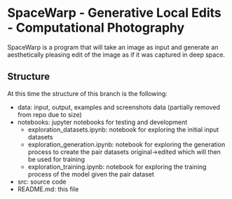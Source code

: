# SpaceWarp - Generative Local Edits - Computational Photography
SpaceWarp is a program that will take an image as input and generate an aesthetically pleasing edit of the image as if it was captured in deep space. 


## Structure
At this time the structure of this branch is the following:

- data: input, output, examples and screenshots data (partially removed from repo due to size)
- notebooks: jupyter notebooks for testing and development
  - exploration_datasets.ipynb: notebook for exploring the initial input datasets
  - exploration_generation.ipynb: notebook for exploring the generation process to create the pair datasets original->edited which will then be used for training
  - exploration_training.ipynb: notebook for exploring the training process of the model given the pair dataset 
- src: source code
- README.md: this file

